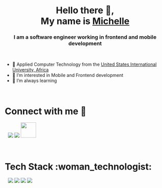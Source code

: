 
<!---
121Unicorns/121Unicorns is a ✨ special ✨ repository because its `README.md` (this file) appears on your GitHub profile.
You can click the Preview link to take a look at your changes.
--->

<h1 align="center">Hello there 👋,<br/>My name is <a href="https://100rabhcsmc.github.io/Me.io/" target="blank">Michelle</a></h1>
<h3 align="center">I am a software engineer working in frontend and mobile development</h3>

<br/>

- 🔭 Applied Computer Technology from the <a href="https://www.usiu.ac.ke/resource/bachelor-of-science-in-applied-computer-technology" target="blank">United States International University, Africa</a>
- 👀 I’m interested in Mobile and Frontend development
- 🌱 I’m always learning

<br/>

<h1 align="left" > Connect with me 🤝 </h3>

<p align="left">

 <div align="left"  class="icons-social" style="margin-left: 10px;">
     <a href="https://www.linkedin.com/in/michelle-oyiolo/" target="blank"><img src="https://img.icons8.com/color/48/000000/linkedin.png"/></a>
  <a href="https://github.com/121Unicorns?tab=repositories" target="blank"><img src="https://img.icons8.com/color-glass/48/000000/github--v1.png"/></a>
  <a href="https://www.hackerrank.com/michunicorns" target="blank"><img src="https://upload.wikimedia.org/wikipedia/commons/6/65/HackerRank_logo.png" height="48" width="48" /></a>
</div>

</p>

<br/>
<h1 align="left" > Tech Stack :woman_technologist: </h3>

<p align="left">

 <div align="left"  class="icons-social" style="margin-left: 10px;">
     <img src="https://img.icons8.com/color/48/000000/javascript--v1.png"/>
     <img src="https://img.icons8.com/color/48/000000/java-coffee-cup-logo--v1.png"/>
     <img src="https://img.icons8.com/color/48/000000/android-os.png"/>
     <img src="https://img.icons8.com/color/48/000000/react-native.png"/>
</div>

</p>

<br />
<br />
